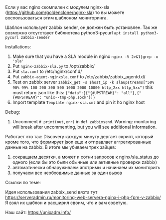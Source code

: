 Если у вас nginx скомпилен с модулем nginx-sla (https://github.com/goldenclone/nginx-sla) 
то вы можете воспользоваться этим шаблоном мониторинга.

Шаблон использует zabbix sender, он должен быть установлен. Так же возможно отсутствует библиотека python3-pycurl
`apt install python3-pycurl zabbix-sender`

Installations:
1. Make sure that you have a SLA module in nginx `nginx -V 2>&1|grep -o 'sla'`
1. Put `nginx-zabbix-sla.py` to /opt/zabbix/
1. Put `sla.conf` to /etc/nginx/conf.d/
1. Put `zabbix-agent-nginxsla.conf` to /etc/zabbix/zabbix_agentd.d/
1. Test on zabbix server `zabbix_get -s $host_ip -k slaupstreams["50% 90% 99% 100 200 300 500 1000 2000 10000 http_2xx http_5xx"]` this 
must return json like this: `{"data":[{"{#UPSTREAM}": "all"},{"{#UPSTREAM}": "unix--tmp-php.sock"}]}`
1. Import template `Template nginx-sla.xml` and pin it ho nginx host


Debug:
1. Uncomment `# print(out,err)` in `def zabbixsend`. Warning: monitoring will break after uncommenting,
but you will see additional information.


Работает это так: Discovery каждую минуту дергает скрипт, который кроме того, что формирует json еще и отправлает аггрегированные данные на zabbix. 
В итоге мы убиваем трех зайцев: 
1. сокращаем десятки, а может и сотни запросов к nginx/sla_status до одного (если бы это были обычные или активные проверки zabbix)
1. автоматически обнаруживаем апстримы и начинаем их мониторить
1. получаем все необходимые данные за один вызов

Ссылки по теме: 

Идея использования zabbix_send вязта тут https://serveradmin.ru/monitoring-web-servera-nginx-i-php-fpm-v-zabbix/ Я взял их шаблон и расширил своим, что и вам советую.

Наш сайт: https://unixadm.info/
 